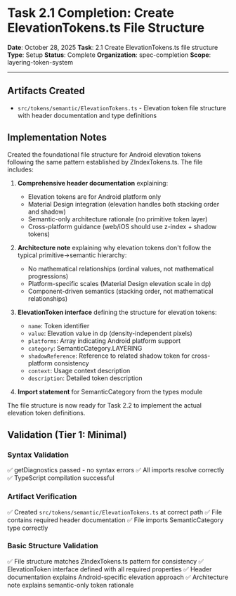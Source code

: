 # Task 2.1 Completion: Create ElevationTokens.ts File Structure

**Date**: October 28, 2025
**Task**: 2.1 Create ElevationTokens.ts file structure
**Type**: Setup
**Status**: Complete
**Organization**: spec-completion
**Scope**: layering-token-system

---

## Artifacts Created

- `src/tokens/semantic/ElevationTokens.ts` - Elevation token file structure with header documentation and type definitions

## Implementation Notes

Created the foundational file structure for Android elevation tokens following the same pattern established by ZIndexTokens.ts. The file includes:

1. **Comprehensive header documentation** explaining:
   - Elevation tokens are for Android platform only
   - Material Design integration (elevation handles both stacking order and shadow)
   - Semantic-only architecture rationale (no primitive token layer)
   - Cross-platform guidance (web/iOS should use z-index + shadow tokens)

2. **Architecture note** explaining why elevation tokens don't follow the typical primitive→semantic hierarchy:
   - No mathematical relationships (ordinal values, not mathematical progressions)
   - Platform-specific scales (Material Design elevation scale in dp)
   - Component-driven semantics (stacking order, not mathematical relationships)

3. **ElevationToken interface** defining the structure for elevation tokens:
   - `name`: Token identifier
   - `value`: Elevation value in dp (density-independent pixels)
   - `platforms`: Array indicating Android platform support
   - `category`: SemanticCategory.LAYERING
   - `shadowReference`: Reference to related shadow token for cross-platform consistency
   - `context`: Usage context description
   - `description`: Detailed token description

4. **Import statement** for SemanticCategory from the types module

The file structure is now ready for Task 2.2 to implement the actual elevation token definitions.

## Validation (Tier 1: Minimal)

### Syntax Validation
✅ getDiagnostics passed - no syntax errors
✅ All imports resolve correctly
✅ TypeScript compilation successful

### Artifact Verification
✅ Created `src/tokens/semantic/ElevationTokens.ts` at correct path
✅ File contains required header documentation
✅ File imports SemanticCategory type correctly

### Basic Structure Validation
✅ File structure matches ZIndexTokens.ts pattern for consistency
✅ ElevationToken interface defined with all required properties
✅ Header documentation explains Android-specific elevation approach
✅ Architecture note explains semantic-only token rationale
